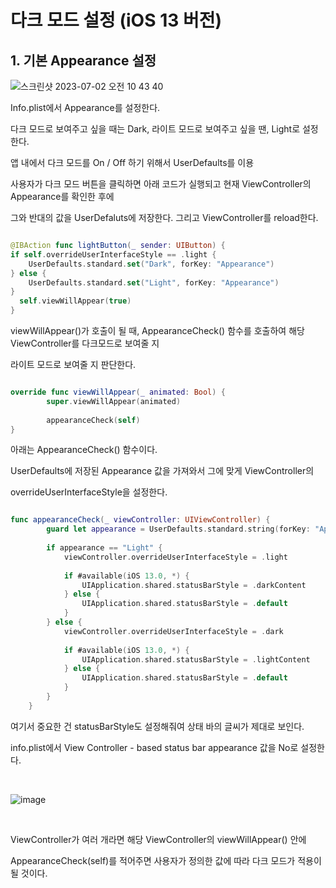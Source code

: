 다크 모드 설정 (iOS 13 버전)
==============

## 1. 기본 Appearance 설정 

![스크린샷 2023-07-02 오전 10 43 40](https://github.com/pursWon/won_TIL/assets/99719661/23a295d5-1456-47c0-af72-6e37520cee5c)

Info.plist에서 Appearance를 설정한다.    

다크 모드로 보여주고 싶을 때는 Dark, 라이트 모드로 보여주고 싶을 땐, Light로 설정한다.    

앱 내에서 다크 모드를 On / Off 하기 위해서 UserDefaults를 이용

사용자가 다크 모드 버튼을 클릭하면 아래 코드가 실행되고 현재 ViewController의 Appearance를 확인한 후에

그와 반대의 값을 UserDefaluts에 저장한다. 그리고 ViewController를 reload한다.

```swift

@IBAction func lightButton(_ sender: UIButton) {
if self.overrideUserInterfaceStyle == .light {
    UserDefaults.standard.set("Dark", forKey: "Appearance")
} else {
    UserDefaults.standard.set("Light", forKey: "Appearance")
}
  self.viewWillAppear(true)
}

```

viewWillAppear()가 호출이 될 때, AppearanceCheck() 함수를 호출하여 해당 ViewController를 다크모드로 보여줄 지     

라이트 모드로 보여줄 지 판단한다.   

```swift

override func viewWillAppear(_ animated: Bool) {
        super.viewWillAppear(animated)
        
        appearanceCheck(self)
}
```

아래는 AppearanceCheck() 함수이다.

UserDefaults에 저장된 Appearance 값을 가져와서 그에 맞게 ViewController의     

overrideUserInterfaceStyle을 설정한다.   

```swift

func appearanceCheck(_ viewController: UIViewController) {
        guard let appearance = UserDefaults.standard.string(forKey: "Appearance") else { return }
        
        if appearance == "Light" {
            viewController.overrideUserInterfaceStyle = .light
            
            if #available(iOS 13.0, *) {
                UIApplication.shared.statusBarStyle = .darkContent
            } else {
                UIApplication.shared.statusBarStyle = .default
            }
        } else {
            viewController.overrideUserInterfaceStyle = .dark
            
            if #available(iOS 13.0, *) {
                UIApplication.shared.statusBarStyle = .lightContent
            } else {
                UIApplication.shared.statusBarStyle = .default
            }
        }
    }
```

여기서 중요한 건 statusBarStyle도 설정해줘여 상태 바의 글씨가 제대로 보인다.    

info.plist에서 View Controller - based status bar appearance 값을 No로 설정한다.

</br>

![image](https://github.com/pursWon/won_TIL/assets/99719661/f858e7a3-6616-4497-805f-fc9e7cb9e5c0)

</br>

ViewController가 여러 개라면 해당 ViewController의 viewWillAppear() 안에    

AppearanceCheck(self)를 적어주면 사용자가 정의한 값에 따라 다크 모드가 적용이 될 것이다.    





